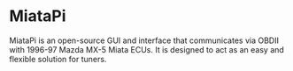 # MiataPi
MiataPi is an open-source GUI and interface that communicates via OBDII with 1996-97 Mazda MX-5 Miata ECUs. It is designed to act as an easy and flexible solution for tuners.
